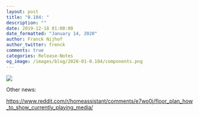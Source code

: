 ```yaml
---
layout: post
title: "0.104: "
description: ""
date: 2019-12-18 01:00:00
date_formatted: "January 14, 2020"
author: Franck Nijhof
author_twitter: frenck
comments: true
categories: Release-Notes
og_image: /images/blog/2020-01-0.104/components.png
---
```


<a href='/integrations/#version/0.104'><img src='/images/blog/2020-01-0.104/components.png' style='border: 0;box-shadow: none;'></a>

Other news:

https://www.reddit.com/r/homeassistant/comments/e7wo0j/floor_plan_how_to_show_currently_playing_media/
